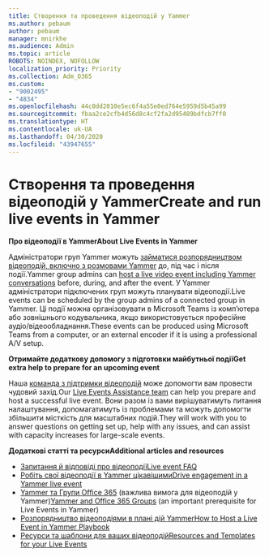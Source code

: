 ```yaml
---
title: Створення та проведення відеоподій у Yammer
ms.author: pebaum
author: pebaum
manager: mnirkhe
ms.audience: Admin
ms.topic: article
ROBOTS: NOINDEX, NOFOLLOW
localization_priority: Priority
ms.collection: Adm_O365
ms.custom:
- "9002495"
- "4834"
ms.openlocfilehash: 44c0dd2010e5ec6f4a55e0ed764e5959d5b45a99
ms.sourcegitcommit: fbaa2ce2cfb4d56d8c4cf2fa2d95489bdfcb7ff0
ms.translationtype: HT
ms.contentlocale: uk-UA
ms.lasthandoff: 04/30/2020
ms.locfileid: "43947655"
---
```

# <a name="create-and-run-live-events-in-yammer"></a><span data-ttu-id="a96e4-102">Створення та проведення відеоподій у Yammer</span><span class="sxs-lookup"><span data-stu-id="a96e4-102">Create and run live events in Yammer</span></span>

<span data-ttu-id="a96e4-103">**Про відеоподії в Yammer**</span><span class="sxs-lookup"><span data-stu-id="a96e4-103">**About Live Events in Yammer**</span></span>

<span data-ttu-id="a96e4-104">Адміністратори груп Yammer можуть [займатися розпорядництвом відеоподій, включно з розмовами Yammer](https://docs.microsoft.com/yammer/manage-yammer-groups/yammer-live-events) до, під час і після події.</span><span class="sxs-lookup"><span data-stu-id="a96e4-104">Yammer group admins can [host a live video event including Yammer conversations](https://docs.microsoft.com/yammer/manage-yammer-groups/yammer-live-events) before, during, and after the event.</span></span> <span data-ttu-id="a96e4-105">У Yammer адміністратори підключених груп можуть планувати відеоподії.</span><span class="sxs-lookup"><span data-stu-id="a96e4-105">Live events can be scheduled by the group admins of a connected group in Yammer.</span></span> <span data-ttu-id="a96e4-106">Ці події можна організовувати в Microsoft Teams із комп’ютера або зовнішнього кодувальника, якщо використовується професійне аудіо/відеообладнання.</span><span class="sxs-lookup"><span data-stu-id="a96e4-106">These events can be produced using Microsoft Teams from a computer, or an external encoder if it is using a professional A/V setup.</span></span>

<span data-ttu-id="a96e4-107">**Отримайте додаткову допомогу з підготовки майбутньої події**</span><span class="sxs-lookup"><span data-stu-id="a96e4-107">**Get extra help to prepare for an upcoming event**</span></span>

<span data-ttu-id="a96e4-108">Наша [команда з підтримки відеоподій](https://aka.ms/AA87gbh) може допомогти вам провести чудовий захід.</span><span class="sxs-lookup"><span data-stu-id="a96e4-108">Our [Live Events Assistance team](https://aka.ms/AA87gbh) can help you prepare and host a successful live event.</span></span> <span data-ttu-id="a96e4-109">Вони разом із вами вирішуватимуть питання налаштування, допомагатимуть із проблемами та можуть допомогти збільшити місткість для масштабних подій.</span><span class="sxs-lookup"><span data-stu-id="a96e4-109">They will work with you to answer questions on getting set up, help with any issues, and can assist with capacity increases for large-scale events.</span></span>

<span data-ttu-id="a96e4-110">**Додаткові статті та ресурси**</span><span class="sxs-lookup"><span data-stu-id="a96e4-110">**Additional articles and resources**</span></span>

- [<span data-ttu-id="a96e4-111">Запитання й відповіді про відеоподії</span><span class="sxs-lookup"><span data-stu-id="a96e4-111">Live event FAQ</span></span>](https://support.office.com/article/43bbd59d-a734-4c8f-923d-6a239d137d34)
- [<span data-ttu-id="a96e4-112">Робіть свої відеоподії в Yammer цікавішими</span><span class="sxs-lookup"><span data-stu-id="a96e4-112">Drive engagement in a Yammer live event</span></span>](https://support.office.com/article/drive-engagement-in-a-yammer-live-event-c0244ad8-6dcb-419c-add9-2e4a00543412?ui=en-US&rs=en-US&ad=US)
- <span data-ttu-id="a96e4-113">[Yammer та Групи Office 365](https://docs.microsoft.com/yammer/manage-yammer-groups/yammer-and-office-365-groups) (важлива вимога для відеоподій у Yammer)</span><span class="sxs-lookup"><span data-stu-id="a96e4-113">[Yammer and Office 365 Groups](https://docs.microsoft.com/yammer/manage-yammer-groups/yammer-and-office-365-groups) (an important prerequisite for Live Events in Yammer)</span></span>
- [<span data-ttu-id="a96e4-114">Розпорядництво відеоподіями в плані дій Yammer</span><span class="sxs-lookup"><span data-stu-id="a96e4-114">How to Host a Live Event in Yammer Playbook</span></span>](https://aka.ms/LiveEventsinYammerplaybook)
- [<span data-ttu-id="a96e4-115">Ресурси та шаблони для ваших відеоподій</span><span class="sxs-lookup"><span data-stu-id="a96e4-115">Resources and Templates for your Live Events</span></span>](https://aka.ms/LiveEventYammerTemplates)
